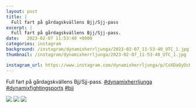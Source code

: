 ```yaml
---
layout: post
title: |
  Full fart på gårdagskvällens Bjj/Sjj-pass
excerpt: |
  Full fart på gårdagskvällens Bjj/Sjj-pass.   
date:   2023-02-07 11:53:40 +0000
categories: instagram
background: /instagram/dynamixherrljunga/2023-02-07_11-53-40_UTC_1.jpg
thumbnail: /instagram/dynamixherrljunga/2023-02-07_11-53-40_UTC_1.jpg

instagram_url: https://www.instagram.com/dynamixherrljunga/p/CoXDa8yDcH-
---
```

Full fart på gårdagskvällens Bjj/Sjj-pass. [#dynamixherrljunga](https://www.instagram.com/explore/tags/dynamixherrljunga/) [#dynamixfightingsports](https://www.instagram.com/explore/tags/dynamixfightingsports/) [#bjj](https://www.instagram.com/explore/tags/bjj/)



<img src='/www-dynamix-herrljunga/instagram/dynamixherrljunga/2023-02-07_11-53-40_UTC_1.jpg' class='img-fluid' />


<img src='/www-dynamix-herrljunga/instagram/dynamixherrljunga/2023-02-07_11-53-40_UTC_2.jpg' class='img-fluid' />


<img src='/www-dynamix-herrljunga/instagram/dynamixherrljunga/2023-02-07_11-53-40_UTC_3.jpg' class='img-fluid' />
